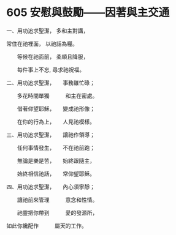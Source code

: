 # 605 安慰與鼓勵——因著與主交通　　　　　

一、用功追求聖潔， 多和主對講， 　　　　　

常住在祂裡面， 以祂話為糧。 　　　　　

　　等候在祂面前， 柔順且降服， 　　　　　

　　每件事上不忘, 尋求祂祝福。 　　　　　

二、用功追求聖潔，　　事務雖忙碌； 　　　

　　多花時間單獨　　　和主在密處。 　　　

　　借著仰望耶穌，　　變成祂形像；

　　在你的行為上，　　人見祂模樣。 　　　

三、用功追求聖潔，　　讓祂作領導； 　　　

　　任何事情發生，　　不在祂前跑； 　　　

　　無論是樂是苦，　　始終跟隨主， 　　　

　　始終相信祂話，　　常仰望耶穌。 　　　

四、用功追求聖潔，　　內心須寧靜； 　　　

　　讓祂前來管理　　　意念和性情。 　　　

　　祂靈把你帶到　　　愛的發源所， 　　　

如此你纔配作　　　屬天的工作。


